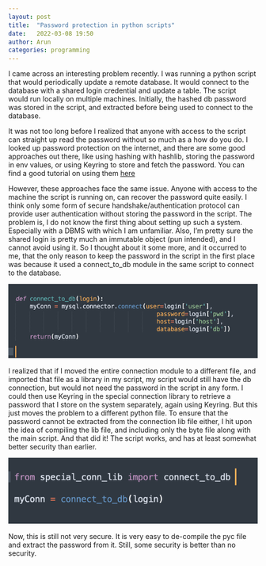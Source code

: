 ```yaml
---
layout: post
title:  "Password protection in python scripts"
date:   2022-03-08 19:50
author: Arun
categories: programming
---
```



I came across an interesting problem recently. I was running a python script that would periodically update a remote database. It would connect to the database with a shared login credential and update a table. The script would run locally on multiple machines. Initially, the hashed db password was stored in the script, and extracted before being used to connect to the database.

It was not too long before I realized that anyone with access to the script can straight up read the password without so much as a how do you do. I looked up password protection on the internet, and there are some good approaches out there, like using hashing with hashlib, storing the password in env values, or using Keyring to store and fetch the password. You can find a good tutorial on using them [here](https://martinheinz.dev/blog/59)

However, these approaches face the same issue. Anyone with access to the machine the script is running on, can recover the password quite easily. I think only some form of secure handshake/authentication protocol can provide user authentication without storing the password in the script. The problem is, I do not know the first thing about setting up such a system. Especially with a DBMS with which I am unfamiliar. Also, I’m pretty sure the shared login is pretty much an immutable object (pun intended), and I cannot avoid using it. So I thought about it some more, and it occurred to me, that the only reason to keep the password in the script in the first place was because it used a connect_to_db module in the same script to connect to the database. 

![](/assets/images/db_conn_mod.png)


I realized that if I moved the entire connection module to a different file, and imported that file as a library in my script, my script would still have the db connection, but would not need the password in the script in any form. I could then use Keyring in the special connection library to retrieve a password that I store on the system separately, again using Keyring. But this just moves the problem to a different python file. To ensure that the password cannot be extracted from the connection lib file either, I hit upon the idea of compiling the lib file, and including only the byte file along with the main script. And that did it! The script works, and has at least somewhat better security than earlier.

![](/assets/images/conn.png)


Now, this is still not very secure. It is very easy to de-compile the pyc file and extract the password from it. Still, some security is better than no security.

